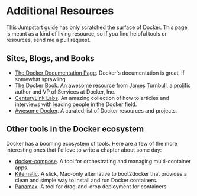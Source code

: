 # Additional Resources

This Jumpstart guide has only scratched the surface of Docker.  This page is meant as a kind of living resource, so if you find helpful tools or resources, send me a pull request.

## Sites, Blogs, and Books

* [The Docker Documentation Page](http://docs.docker.com/userguide/).  Docker's documentation is great, if somewhat sprawling.    
* [The Docker Book](http://www.dockerbook.com/).  An awesome resource from [James Turnbull](http://www.jamesturnbull.net/), a prolific author and VP of Services at Docker, Inc. 
* [CenturyLink Labs](http://www.centurylinklabs.com/).  An amazing collection of how to articles and interviews with leading people in the Docker field.
* [Awesome Docker](https://github.com/veggiemonk/awesome-docker). A curated list of Docker resources and projects.

## Other tools in the Docker ecosystem

Docker has a booming ecosystem of tools.  Here are a few of the more interesting ones that I'd love to write a chapter about some day:

* [docker-compose](https://docs.docker.com/compose/).  A tool for orchestrating and managing multi-container apps.
* [Kitematic](https://kitematic.com/).  A slick, Mac-only alternative to boot2docker that provides a clean and simple way to install and run Docker containers.
* [Panamax](http://panamax.io/).  A tool for drag-and-drop deployment for containers.

